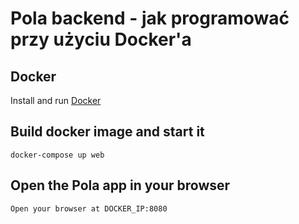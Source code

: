 # Pola backend - jak programować przy użyciu Docker'a

## Docker

Install and run [Docker](https://docs.docker.com/compose/install/)

## Build docker image and start it
```
docker-compose up web
```

## Open the Pola app in your browser
```
Open your browser at DOCKER_IP:8080
```
